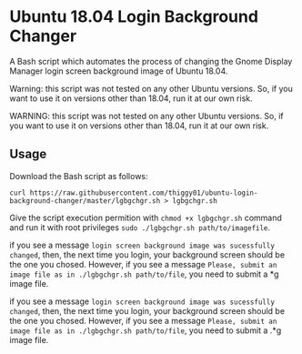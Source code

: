 # Ubuntu 18.04 Login Background Changer
A Bash script which automates the process of changing the Gnome Display Manager login screen background image of Ubuntu 18.04.

Warning: this script was not tested on any other Ubuntu versions. So, if you want to use it on versions other than 18.04, run it at our own risk.

WARNING: this script was not tested on any other Ubuntu versions. So, if you want to use it on versions other than 18.04, run it at our own risk.

## Usage
Download the Bash script as follows:

    curl https://raw.githubusercontent.com/thiggy01/ubuntu-login-background-changer/master/lgbgchgr.sh > lgbgchgr.sh

Give the script execution permition with `chmod +x lgbgchgr.sh` command and run it with root privileges `sudo ./lgbgchgr.sh path/to/imagefile`.

if you see a message `login screen background image was sucessfully changed`, then, the next time you login, your background screen should be the one you chosed. However, if you see a message `Please, submit an image file as in ./lgbgchgr.sh path/to/file`, you need to submit a *g image file.

if you see a message `login screen background image was sucessfully changed`, then, the next time you login, your background screen should be the one you chosed. However, if you see a message `Please, submit an image file as in ./lgbgchgr.sh path/to/file`, you need to submit a .*g image file.

